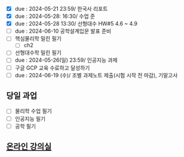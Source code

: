 - [x] due : 2024-05-21 23:59/ 한국사 리포트
- [x] due : 2024-05-28: 16:30/ 수업 준
- [x] due : 2024-05-28 13:30/ 선형대수 HW#5 4.6 ~ 4.9
- [ ] due : 2024-06-10 공학설계입문 발표 준비
- [ ] 핵심물리학 밀린 필기
	- [ ] ch2
- [ ] 선형대수학 밀린 필기
- [ ] due : 2024-05-26(일) 23:59/ 인공지능 과제
- [ ] 구글 GCP 교육 수료하고 달성하기
- [ ] due : 2024-06-19 (수)/ 조별 과제노트 제출(시험 시작 전 마감), 기말고사

## 당일 과업
- [ ] 물리학 수업 필기
- [ ] 인공지능 필기
- [ ] 공학 필기 

## [온라인 강의실](https://sel.jnu.ac.kr/)
